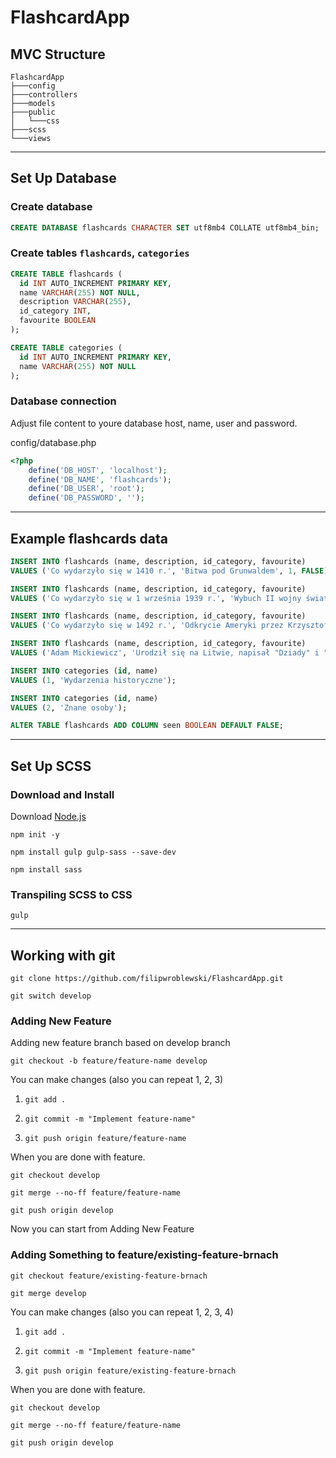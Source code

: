 # FlashcardApp

## MVC Structure

```
FlashcardApp
├───config
├───controllers
├───models
├───public
│   └───css
├───scss
└───views
```

___

## Set Up Database

### Create database

```sql
CREATE DATABASE flashcards CHARACTER SET utf8mb4 COLLATE utf8mb4_bin;
```

### Create tables `flashcards`, `categories`

```sql
CREATE TABLE flashcards (
  id INT AUTO_INCREMENT PRIMARY KEY,
  name VARCHAR(255) NOT NULL,
  description VARCHAR(255),
  id_category INT,
  favourite BOOLEAN
);

CREATE TABLE categories (
  id INT AUTO_INCREMENT PRIMARY KEY,
  name VARCHAR(255) NOT NULL
);

```

### Database connection

Adjust file content to youre database host, name, user and password. 

config/database.php

```php
<?php
    define('DB_HOST', 'localhost');
    define('DB_NAME', 'flashcards');
    define('DB_USER', 'root');
    define('DB_PASSWORD', '');
```

___

## Example flashcards data

```sql
INSERT INTO flashcards (name, description, id_category, favourite)
VALUES ('Co wydarzyło się w 1410 r.', 'Bitwa pod Grunwaldem', 1, FALSE);

INSERT INTO flashcards (name, description, id_category, favourite)
VALUES ('Co wydarzyło się w 1 września 1939 r.', 'Wybuch II wojny światowej', 1, FALSE);

INSERT INTO flashcards (name, description, id_category, favourite)
VALUES ('Co wydarzyło się w 1492 r.', 'Odkrycie Ameryki przez Krzysztofa Kolumba', 1, TRUE);

INSERT INTO flashcards (name, description, id_category, favourite)
VALUES ('Adam Mickiewicz', 'Urodził się na Litwie, napisał "Dziady" i "Pana Tadeusza"', 2, TRUE);

INSERT INTO categories (id, name)
VALUES (1, 'Wydarzenia historyczne');

INSERT INTO categories (id, name)
VALUES (2, 'Znane osoby');
```

```sql
ALTER TABLE flashcards ADD COLUMN seen BOOLEAN DEFAULT FALSE;
```

___

## Set Up SCSS

### Download and Install

Download [Node.js](https://nodejs.org/)

```
npm init -y
```

```
npm install gulp gulp-sass --save-dev
```

```
npm install sass
```

### Transpiling SCSS to CSS

```
gulp
```

___

## Working with git

```
git clone https://github.com/filipwroblewski/FlashcardApp.git
```
```
git switch develop
```

### Adding New Feature

Adding new feature branch based on develop branch
```
git checkout -b feature/feature-name develop
```

You can make changes (also you can repeat 1, 2, 3)
  1.  ```
      git add .
      ```
  2.  ```
      git commit -m "Implement feature-name"
      ```
  3.  ```
      git push origin feature/feature-name
      ```

When you are done with feature. 
```
git checkout develop
```
```
git merge --no-ff feature/feature-name
```
```
git push origin develop
```

Now you can start from Adding New Feature

### Adding Something to feature/existing-feature-brnach

```
git checkout feature/existing-feature-brnach
```
```
git merge develop
```
You can make changes (also you can repeat 1, 2, 3, 4)
  1.  ```
      git add .
      ```
  2.  ```
      git commit -m "Implement feature-name"
      ```
  3.  ```
      git push origin feature/existing-feature-brnach
      ```

When you are done with feature. 
```
git checkout develop
```
```
git merge --no-ff feature/feature-name
```
```
git push origin develop
```